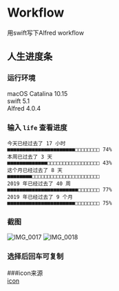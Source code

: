 # Workflow  
用swift写下Alfred workflow

## 人生进度条
### 运行环境   
macOS Catalina 10.15   
swift 5.1   
Alfred 4.0.4   

### 输入 `life`  查看进度

```
今天已经过去了 17 小时
■■■■■■■■■■■■■■■■■■■■■■□□□□□□□□ 74%
本周已过去了 3 天
■■■■■■■■■■■■■□□□□□□□□□□□□□□□□□ 43%
这个月已经过去了 8 天
■■■■■■■■□□□□□□□□□□□□□□□□□□□□□□ 
2019 年已经过去了 40 周
■■■■■■■■■■■■■■■■■■■■■■■□□□□□□□ 77%
2019 年已经过去了 9 个月
■■■■■■■■■■■■■■■■■■■■■■□□□□□□□□ 75%
```

### 截图
![IMG_0017](./life/IMG_0017.PNG)
![IMG_0018](./life/IMG_0018.PNG)

### 选择后回车可复制

###icon来源  
[icon](https://pixabay.com/vectors/battery-low-energy-low-battery-2831535/)
